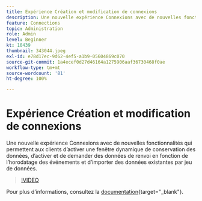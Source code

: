 ```yaml
---
title: Expérience Création et modification de connexions
description: Une nouvelle expérience Connexions avec de nouvelles fonctionnalités qui permettent aux clients d’activer une fenêtre dynamique de conservation des données, d’activer et de demander des données de renvoi en fonction des événements… (Les descriptions doivent comporter entre 60 et 160 caractères).
feature: Connections
topic: Administration
role: Admin
level: Beginner
kt: 10439
thumbnail: 343044.jpeg
exl-id: e78d17ec-9d62-4ef5-a1b9-05604869c070
source-git-commit: 1a4ecef0d27d46164a1275906aaf36730468f0ae
workflow-type: tm+mt
source-wordcount: '81'
ht-degree: 100%

---
```


# Expérience Création et modification de connexions

Une nouvelle expérience Connexions avec de nouvelles fonctionnalités qui permettent aux clients d’activer une fenêtre dynamique de conservation des données, d’activer et de demander des données de renvoi en fonction de l’horodatage des événements et d’importer des données existantes par jeu de données.

>[!VIDEO](https://video.tv.adobe.com/v/343044/?quality=12&learn=on)

Pour plus dʼinformations, consultez la [documentation](https://experienceleague.adobe.com/docs/analytics-platform/using/cja-connections/create-connection.html?lang=fr){target="_blank"}.
